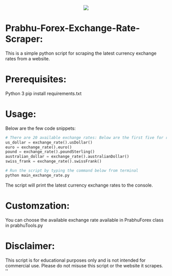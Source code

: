 <p align='center'>
  <a href = 'https://www.prabhubank.com/forex' target='_blank'><img src='https://www.prabhubank.com/assets/backend/uploads/logo.png'></a>
  </p>

# Prabhu-Forex-Exchange-Rate-Scraper:
This is a simple python script for scraping the latest currency exchange rates from a website.

# Prerequisites:
Python 3
pip install requirements.txt

# Usage:
Below are the few code snippets:
```python
# There are 20 available exchange rates: Below are the first five for references:
us_dollar = exchange_rate().usDollar()
euro = exchange_rate().euro()
pound = exchange_rate().poundSterling()
australian_dollar = exchange_rate().australianDollar()
swiss_frank = exchange_rate().swissFrank()

# Run the script by typing the command below from terminal
python main_exchange_rate.py
```
The script will print the latest currency exchange rates to the console.

# Customzation:
You can choose the available exchange rate available in PrabhuForex class in prabhuTools.py

# Disclaimer:
This script is for educational purposes only and is not intended for commercial use. Please do not misuse this script or the website it scrapes.
''

